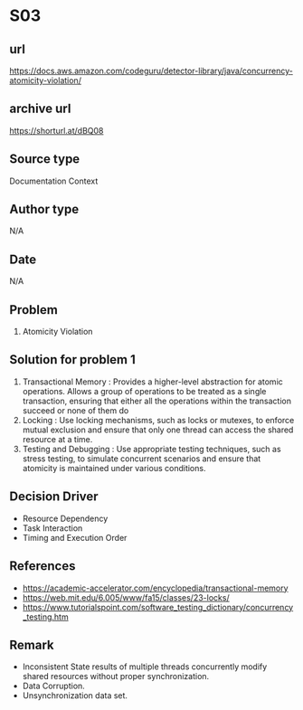 # S03

## url
https://docs.aws.amazon.com/codeguru/detector-library/java/concurrency-atomicity-violation/

## archive url
https://shorturl.at/dBQ08

## Source type
Documentation Context

## Author type
N/A

## Date
N/A

## Problem
1. Atomicity Violation

## Solution for problem 1
1. Transactional Memory : Provides a higher-level abstraction for atomic operations. Allows a group of operations to be treated as a single transaction, ensuring that either all the operations within the transaction succeed or none of them do
2. Locking : Use locking mechanisms, such as locks or mutexes, to enforce mutual exclusion and ensure that only one thread can access the shared resource at a time.
3. Testing and Debugging : Use appropriate testing techniques, such as stress testing, to simulate concurrent scenarios and ensure that atomicity is maintained under various conditions.

## Decision Driver
- Resource Dependency
- Task Interaction
- Timing and Execution Order

## References 
- https://academic-accelerator.com/encyclopedia/transactional-memory
- https://web.mit.edu/6.005/www/fa15/classes/23-locks/
- https://www.tutorialspoint.com/software_testing_dictionary/concurrency_testing.htm

## Remark
- Inconsistent State results of multiple threads concurrently modify shared resources without proper synchronization.
- Data Corruption.
- Unsynchronization data set.